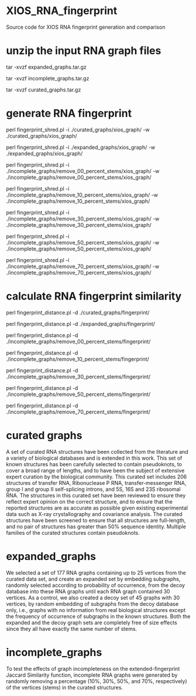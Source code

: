 # XIOS_RNA_fingerprint
Source code for XIOS RNA fingerprint generation and comparison

# unzip the input RNA graph files
tar -xvzf expanded_graphs.tar.gz  

tar -xvzf incomplete_graphs.tar.gz

tar -xvzf curated_graphs.tar.gz  

# generate RNA fingerprint
perl fingerprint_shred.pl -i ./curated_graphs/xios_graph/ -w ./curated_graphs/xios_graph/

perl fingerprint_shred.pl -i ./expanded_graphs/xios_graph/ -w ./expanded_graphs/xios_graph/

perl fingerprint_shred.pl -i ./incomplete_graphs/remove_00_percent_stems/xios_graph/ -w ./incomplete_graphs/remove_00_percent_stems/xios_graph/

perl fingerprint_shred.pl -i ./incomplete_graphs/remove_10_percent_stems/xios_graph/ -w ./incomplete_graphs/remove_10_percent_stems/xios_graph/

perl fingerprint_shred.pl -i ./incomplete_graphs/remove_30_percent_stems/xios_graph/ -w ./incomplete_graphs/remove_30_percent_stems/xios_graph/

perl fingerprint_shred.pl -i ./incomplete_graphs/remove_50_percent_stems/xios_graph/ -w ./incomplete_graphs/remove_50_percent_stems/xios_graph/

perl fingerprint_shred.pl -i ./incomplete_graphs/remove_70_percent_stems/xios_graph/ -w ./incomplete_graphs/remove_70_percent_stems/xios_graph/

# calculate RNA fingerprint similarity 
perl fingerprint_distance.pl -d ./curated_graphs/fingerprint/

perl fingerprint_distance.pl -d ./expanded_graphs/fingerprint/

perl fingerprint_distance.pl -d ./incomplete_graphs/remove_00_percent_stems/fingerprint/

perl fingerprint_distance.pl -d ./incomplete_graphs/remove_10_percent_stems/fingerprint/

perl fingerprint_distance.pl -d ./incomplete_graphs/remove_30_percent_stems/fingerprint/

perl fingerprint_distance.pl -d ./incomplete_graphs/remove_50_percent_stems/fingerprint/

perl fingerprint_distance.pl -d ./incomplete_graphs/remove_70_percent_stems/fingerprint/


# curated graphs
A set of curated RNA structures have been collected from the literature and a variety of biological databases and is extended in this work. This set of known structures has been carefully selected to contain pseudoknots, to cover a broad range of lengths, and to have been the subject of extensive expert curation by the biological community. This curated set includes 206 structures of transfer RNA, Ribonuclease P RNA, transfer-messenger RNA, group I and group II self-splicing introns, and 5S, 16S and 23S ribosomal RNA. The structures in this curated set have been reviewed to ensure they reflect expert opinion on the correct structure, and to ensure that the reported structures are as accurate as possible given existing experimental data such as X-ray crystallography and covariance analysis. The curated structures have been screened to ensure that all structures are full-length, and no pair of structures has greater than 50% sequence identity. Multiple families of the curated structures contain pseudoknots. 


# expanded_graphs
We selected a set of 177 RNA graphs containing up to 25 vertices from the curated data set, and create an expanded set by embedding subgraphs, randomly selected according to probability of occurrence, from the decoy database into these RNA graphs until each RNA graph contained 30 vertices. 
As a control, we also created a decoy set of 45 graphs with 30 vertices, by random embedding of subgraphs from the decoy database only, i.e., graphs with no information from real biological structures except the frequency of occurrence of subgraphs in the known structures. 
Both the expanded and the decoy graph sets are completely free of size effects since they all have exactly the same number of stems. 


# incomplete_graphs
To test the effects of graph incompleteness on the extended-fingerprint Jaccard Similarity function, incomplete RNA graphs were generated by randomly removing a percentage (10%, 30%, 50%, and 70%, respectively) of the vertices (stems) in the curated structures. 
